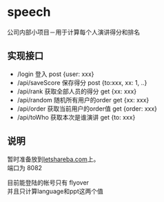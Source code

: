 # speech
公司内部小项目－用于计算每个人演讲得分和排名

## 实现接口  
* /login            登入                    post    {user: xxx}
* /api/saveScore    保存得分                post    {to:xxx, xx: 1, ..} 
* /api/rank         获取全部人员的得分      get                                     {xx: xxx}
* /api/random       随机所有用户的order     get                                     {xx: xxx}
* /api/order        获取当前用户的order值   get                                     {order: xxx}
* /api/toWho        获取本次是谁演讲        get                                     {to: xxx}


## 说明  
暂时准备放到[letshareba.com](letshareba.com)上。  
端口为 8082   

目前能登陆的帐号只有 flyover   
并且只计算language和ppt这两个值
